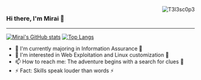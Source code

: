 <img src="https://komarev.com/ghpvc/?username=T3l3sc0p3&color=628FDA&style=flat&label=Profile+Views" align="right" alt="T3l3sc0p3">

### Hi there, I'm Mirai 👋

---

[![Mirai's GitHub stats](https://github-readme-stats.vercel.app/api?username=T3l3sc0p3&show_icons=true&hide_border=true&theme=tokyonight)](https://github.com/T3l3sc0p3?tab=repositories)
[![Top Langs](https://github-readme-stats.vercel.app/api/top-langs/?username=T3l3sc0p3&layout=compact&hide_border=true&theme=tokyonight)](https://github.com/T3l3sc0p3)

- 🔭 I'm currently majoring in Information Assurance 🔭
- 🌱 I'm interested in Web Exploitation and Linux customization 🌱
- 📫 How to reach me: The adventure begins with a search for clues :triangular_flag_on_post:
- ⚡ Fact: Skills speak louder than words ⚡
